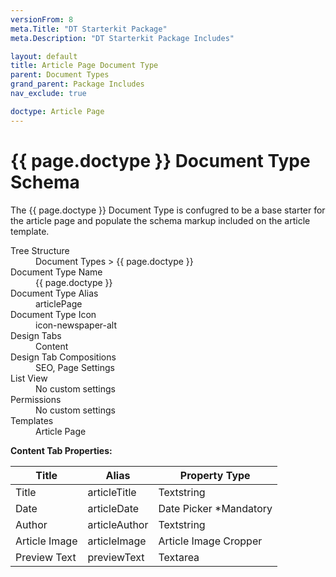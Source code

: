 ```yaml
---
versionFrom: 8
meta.Title: "DT Starterkit Package"
meta.Description: "DT Starterkit Package Includes"

layout: default
title: Article Page Document Type
parent: Document Types
grand_parent: Package Includes
nav_exclude: true

doctype: Article Page
---
```


# {{ page.doctype }} Document Type Schema

The {{ page.doctype }} Document Type is confugred to be a base starter for the article page and populate the schema markup included on the article template. 

<dl>
    <dt>Tree Structure</dt> <dd>Document Types > {{ page.doctype }}</dd>
    <dt>Document Type Name</dt> <dd>{{ page.doctype }}</dd>
    <dt>Document Type Alias</dt> <dd>articlePage</dd>
    <dt>Document Type Icon</dt> <dd>icon-newspaper-alt</dd>
    <dt>Design Tabs</dt> <dd>Content</dd>
    <dt>Design Tab Compositions</dt> <dd>SEO, Page Settings</dd>
    <dt>List View</dt> <dd>No custom settings</dd>
    <dt>Permissions</dt> <dd>No custom settings</dd>
    <dt>Templates</dt> <dd>Article Page</dd>
</dl>

**Content Tab Properties:**

| Title | Alias | Property Type |
|-------|-------|---------------|
| Title | articleTitle | Textstring |
| Date | articleDate | Date Picker *Mandatory |
| Author | articleAuthor | Textstring |
| Article Image | articleImage | Article Image Cropper |
| Preview Text | previewText | Textarea |